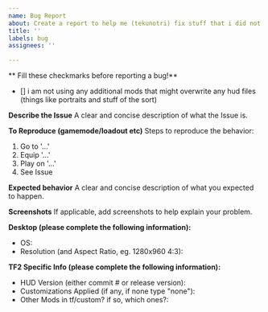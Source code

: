 ```yaml
---
name: Bug Report
about: Create a report to help me (tekunotri) fix stuff that i did not test
title: ''
labels: bug
assignees: ''

---
```


** Fill these checkmarks before reporting a bug!**
- [] i am not using any additional mods that might overwrite any hud files (things like portraits and stuff of the sort)

**Describe the Issue**
A clear and concise description of what the Issue is.

**To Reproduce (gamemode/loadout etc)**
Steps to reproduce the behavior:
1. Go to '...'
2. Equip '...'
3. Play on '...'
4. See Issue

**Expected behavior**
A clear and concise description of what you expected to happen.

**Screenshots**
If applicable, add screenshots to help explain your problem.

**Desktop (please complete the following information):**
 - OS: 
 - Resolution (and Aspect Ratio, eg. 1280x960 4:3):

**TF2 Specific Info (please complete the following information):**
 - HUD Version (either commit # or release version):
 - Customizations Applied (if any, if none type "none"):
 - Other Mods in tf/custom? if so, which ones?:
